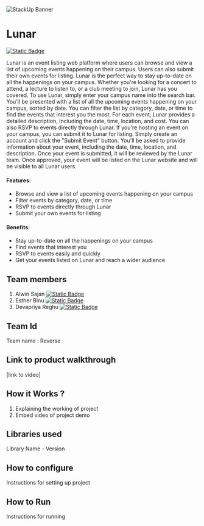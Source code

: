 ![StackUp Banner](https://tinkerhub.frappe.cloud/files/stackup%20banner.jpeg)


# Lunar

 [![Static Badge](https://img.shields.io/badge/🔮-Lunar-f29111)](https://alwin-sajan.github.io/Event-Listing-Platform/)

Lunar is an event listing web platform where users can browse and view a list of upcoming events happening on their campus. Users can also submit their own events for listing.
Lunar is the perfect way to stay up-to-date on all the happenings on your campus. Whether you're looking for a concert to attend, a lecture to listen to, or a club meeting to join, Lunar has you covered.
To use Lunar, simply enter your campus name into the search bar. You'll be presented with a list of all the upcoming events happening on your campus, sorted by date. You can filter the list by category, date, or time to find the events that interest you the most.
For each event, Lunar provides a detailed description, including the date, time, location, and cost. You can also RSVP to events directly through Lunar.
If you're hosting an event on your campus, you can submit it to Lunar for listing. Simply create an account and click the "Submit Event" button. You'll be asked to provide information about your event, including the date, time, location, and description.
Once your event is submitted, it will be reviewed by the Lunar team. Once approved, your event will be listed on the Lunar website and will be visible to all Lunar users.

#### Features:
* Browse and view a list of upcoming events happening on your campus
* Filter events by category, date, or time
* RSVP to events directly through Lunar
* Submit your own events for listing

#### Benefits:
* Stay up-to-date on all the happenings on your campus
* Find events that interest you
* RSVP to events easily and quickly
* Get your events listed on Lunar and reach a wider audience

## Team members
1. Alwin Sajan  [![Static Badge](https://img.shields.io/badge/🔗-Alwin_Sajan-f29111)](https://github.com/Alwin-Sajan)
2. Esther Binu  [![Static Badge](https://img.shields.io/badge/🔗-Esther_Binu-f29111)](https://github.com/EstherBinu)
3. Devapriya Reghu  [![Static Badge](https://img.shields.io/badge/🔗-Devapriya_Reghu-f29111)](https://github.com/devarx-dev)
## Team Id
Team name : Reverse
## Link to product walkthrough
[link to video]
## How it Works ?
1. Explaining the working of project
2. Embed video of project demo
## Libraries used
Library Name - Version
## How to configure
Instructions for setting up project
## How to Run
Instructions for running
